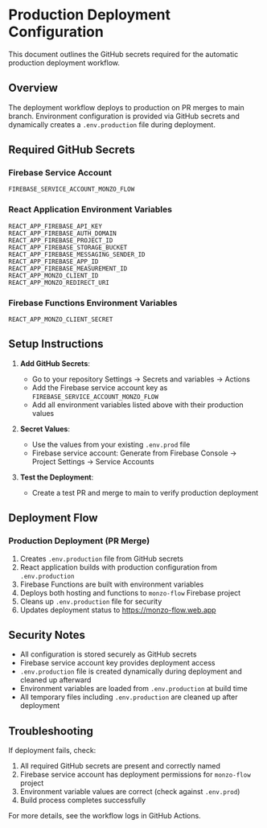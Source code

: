 # Production Deployment Configuration

This document outlines the GitHub secrets required for the automatic production deployment workflow.

## Overview

The deployment workflow deploys to production on PR merges to main branch. Environment configuration is provided via GitHub secrets and dynamically creates a `.env.production` file during deployment.

## Required GitHub Secrets

### Firebase Service Account
```
FIREBASE_SERVICE_ACCOUNT_MONZO_FLOW
```

### React Application Environment Variables
```
REACT_APP_FIREBASE_API_KEY
REACT_APP_FIREBASE_AUTH_DOMAIN
REACT_APP_FIREBASE_PROJECT_ID
REACT_APP_FIREBASE_STORAGE_BUCKET
REACT_APP_FIREBASE_MESSAGING_SENDER_ID
REACT_APP_FIREBASE_APP_ID
REACT_APP_FIREBASE_MEASUREMENT_ID
REACT_APP_MONZO_CLIENT_ID
REACT_APP_MONZO_REDIRECT_URI
```

### Firebase Functions Environment Variables
```
REACT_APP_MONZO_CLIENT_SECRET
```

## Setup Instructions

1. **Add GitHub Secrets**:
   - Go to your repository Settings → Secrets and variables → Actions
   - Add the Firebase service account key as `FIREBASE_SERVICE_ACCOUNT_MONZO_FLOW`
   - Add all environment variables listed above with their production values

2. **Secret Values**:
   - Use the values from your existing `.env.prod` file
   - Firebase service account: Generate from Firebase Console → Project Settings → Service Accounts

3. **Test the Deployment**:
   - Create a test PR and merge to main to verify production deployment

## Deployment Flow

### Production Deployment (PR Merge)
1. Creates `.env.production` file from GitHub secrets
2. React application builds with production configuration from `.env.production`
3. Firebase Functions are built with environment variables
4. Deploys both hosting and functions to `monzo-flow` Firebase project  
5. Cleans up `.env.production` file for security
6. Updates deployment status to https://monzo-flow.web.app

## Security Notes

- All configuration is stored securely as GitHub secrets
- Firebase service account key provides deployment access
- `.env.production` file is created dynamically during deployment and cleaned up afterward
- Environment variables are loaded from `.env.production` at build time
- All temporary files including `.env.production` are cleaned up after deployment

## Troubleshooting

If deployment fails, check:
1. All required GitHub secrets are present and correctly named
2. Firebase service account has deployment permissions for `monzo-flow` project
3. Environment variable values are correct (check against `.env.prod`)
4. Build process completes successfully

For more details, see the workflow logs in GitHub Actions.